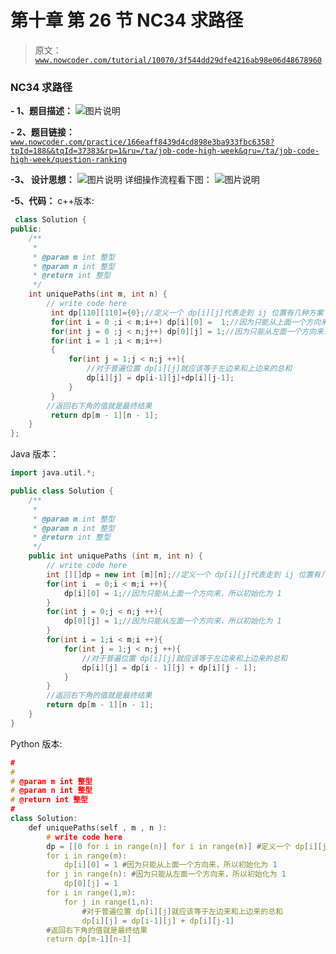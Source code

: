 # 第十章 第 26 节 NC34 求路径

> 原文：[`www.nowcoder.com/tutorial/10070/3f544dd29dfe4216ab98e06d48678960`](https://www.nowcoder.com/tutorial/10070/3f544dd29dfe4216ab98e06d48678960)

### NC34 求路径

**- 1、题目描述：**
![图片说明](img/c3c0e47a3ec3b0ced8a14ac6862e8d35.png "图片标题")

**- 2、题目链接：**
[`www.nowcoder.com/practice/166eaff8439d4cd898e3ba933fbc6358?tpId=188&&tqId=37383&rp=1&ru=/ta/job-code-high-week&qru=/ta/job-code-high-week/question-ranking`](https://www.nowcoder.com/practice/166eaff8439d4cd898e3ba933fbc6358?tpId=188&&tqId=37383&rp=1&ru=/ta/job-code-high-week&qru=/ta/job-code-high-week/question-ranking)

**-3、 设计思想：**
![图片说明](img/a328e8bd1a6f58216572762e637d213d.png "图片标题")
详细操作流程看下图：
![图片说明](img/0e742ee841c31328f3ed176b6cc59bdf.png "图片标题")

**-5、代码：**
c++版本:

```cpp
 class Solution {
public:
    /**
     * 
     * @param m int 整型 
     * @param n int 整型 
     * @return int 整型
     */
    int uniquePaths(int m, int n) {
        // write code here
         int dp[110][110]={0};//定义一个 dp[i][j]代表走到 ij 位置有几种方案
         for(int i = 0 ;i < m;i++) dp[i][0] =  1;//因为只能从上面一个方向来，所以初始化为 1
         for(int j = 0 ;j < n;j++) dp[0][j] = 1;//因为只能从左面一个方向来，所以初始化为 1
         for(int i = 1 ;i < m;i++)
         {
             for(int j = 1;j < n;j ++){
                 //对于普遍位置 dp[i][j]就应该等于左边来和上边来的总和
                 dp[i][j] = dp[i-1][j]+dp[i][j-1];
             }
         }
        //返回右下角的值就是最终结果
         return dp[m - 1][n - 1];
    }
};

```

Java 版本：

```cpp
import java.util.*;

public class Solution {
    /**
     * 
     * @param m int 整型 
     * @param n int 整型 
     * @return int 整型
     */
    public int uniquePaths (int m, int n) {
        // write code here
        int [][]dp = new int [m][n];//定义一个 dp[i][j]代表走到 ij 位置有几种方案
        for(int i  = 0;i < m;i ++){
            dp[i][0] = 1;//因为只能从上面一个方向来，所以初始化为 1
        }
        for(int j = 0;j < n;j ++){
            dp[0][j] = 1;//因为只能从左面一个方向来，所以初始化为 1
        }
        for(int i = 1;i < m;i ++){
            for(int j = 1;j < n;j ++){
                //对于普遍位置 dp[i][j]就应该等于左边来和上边来的总和
                dp[i][j] = dp[i - 1][j] + dp[i][j - 1];
            }
        }
        //返回右下角的值就是最终结果
        return dp[m - 1][n - 1];
    }
}

```

Python 版本:

```cpp
#
# 
# @param m int 整型 
# @param n int 整型 
# @return int 整型
#
class Solution:
    def uniquePaths(self , m , n ):
        # write code here
        dp = [[0 for i in range(n)] for i in range(m)] #定义一个 dp[i][j]代表走到 ij 位置有几种方案
        for i in range(m):
            dp[i][0] = 1 #因为只能从上面一个方向来，所以初始化为 1
        for j in range(n): #因为只能从左面一个方向来，所以初始化为 1
            dp[0][j] = 1
        for i in range(1,m):
            for j in range(1,n):
                #对于普遍位置 dp[i][j]就应该等于左边来和上边来的总和
                dp[i][j] = dp[i-1][j] + dp[i][j-1]
        #返回右下角的值就是最终结果
        return dp[m-1][n-1]
```